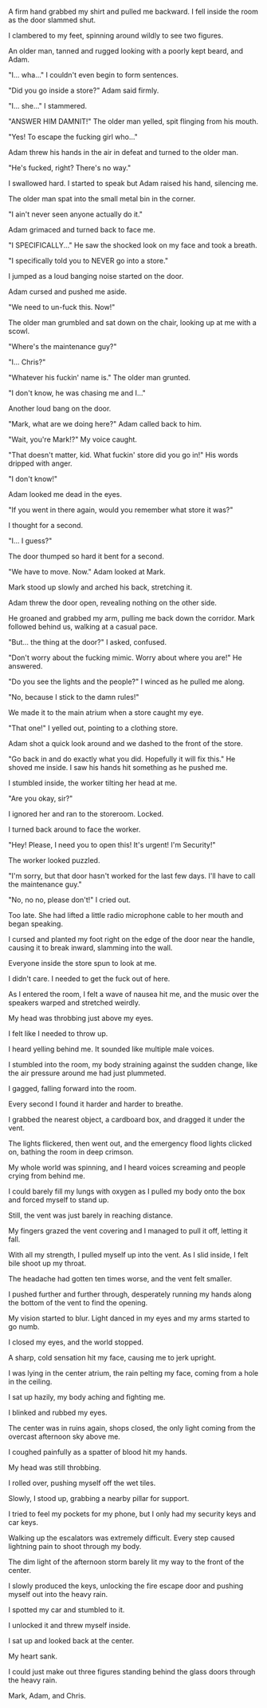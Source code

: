 A firm hand grabbed my shirt and pulled me backward. I fell inside the room as the door slammed shut.

I clambered to my feet, spinning around wildly to see two figures.

An older man, tanned and rugged looking with a poorly kept beard, and Adam.

"I... wha..." I couldn't even begin to form sentences.

"Did you go inside a store?" Adam said firmly.

"I... she..." I stammered.

"ANSWER HIM DAMNIT!" The older man yelled, spit flinging from his mouth.

"Yes! To escape the fucking girl who..."

Adam threw his hands in the air in defeat and turned to the older man.

"He's fucked, right? There's no way."

I swallowed hard. I started to speak but Adam raised his hand, silencing me.

The older man spat into the small metal bin in the corner.

"I ain't never seen anyone actually do it."

Adam grimaced and turned back to face me.

"I SPECIFICALLY..." He saw the shocked look on my face and took a breath.

"I specifically told you to NEVER go into a store."

I jumped as a loud banging noise started on the door.

Adam cursed and pushed me aside.

"We need to un-fuck this. Now!"

The older man grumbled and sat down on the chair, looking up at me with a scowl.

"Where's the maintenance guy?"

"I... Chris?"

"Whatever his fuckin' name is." The older man grunted.

"I don't know, he was chasing me and I..."

Another loud bang on the door.

"Mark, what are we doing here?" Adam called back to him.

"Wait, you're Mark!?" My voice caught.

"That doesn't matter, kid. What fuckin' store did you go in!" His words dripped with anger.

"I don't know!"

Adam looked me dead in the eyes.

"If you went in there again, would you remember what store it was?"

I thought for a second.

"I... I guess?"

The door thumped so hard it bent for a second.

"We have to move. Now." Adam looked at Mark.

Mark stood up slowly and arched his back, stretching it.

Adam threw the door open, revealing nothing on the other side.

He groaned and grabbed my arm, pulling me back down the corridor. Mark followed behind us, walking at a casual pace.

"But... the thing at the door?" I asked, confused.

"Don't worry about the fucking mimic. Worry about where you are!" He answered.

"Do you see the lights and the people?" I winced as he pulled me along.

"No, because I stick to the damn rules!"

We made it to the main atrium when a store caught my eye.

"That one!" I yelled out, pointing to a clothing store.

Adam shot a quick look around and we dashed to the front of the store.

"Go back in and do exactly what you did. Hopefully it will fix this." He shoved me inside. I saw his hands hit something as he pushed me.

I stumbled inside, the worker tilting her head at me.

"Are you okay, sir?"

I ignored her and ran to the storeroom. Locked.

I turned back around to face the worker.

"Hey! Please, I need you to open this! It's urgent! I'm Security!"

The worker looked puzzled.

"I'm sorry, but that door hasn't worked for the last few days. I'll have to call the maintenance guy."

"No, no no, please don't!" I cried out.

Too late. She had lifted a little radio microphone cable to her mouth and began speaking.

I cursed and planted my foot right on the edge of the door near the handle, causing it to break inward, slamming into the wall.

Everyone inside the store spun to look at me.

I didn't care. I needed to get the fuck out of here.

As I entered the room, I felt a wave of nausea hit me, and the music over the speakers warped and stretched weirdly.

My head was throbbing just above my eyes.

I felt like I needed to throw up.

I heard yelling behind me. It sounded like multiple male voices.

I stumbled into the room, my body straining against the sudden change, like the air pressure around me had just plummeted.

I gagged, falling forward into the room.

Every second I found it harder and harder to breathe.

I grabbed the nearest object, a cardboard box, and dragged it under the vent.

The lights flickered, then went out, and the emergency flood lights clicked on, bathing the room in deep crimson.

My whole world was spinning, and I heard voices screaming and people crying from behind me.

I could barely fill my lungs with oxygen as I pulled my body onto the box and forced myself to stand up.

Still, the vent was just barely in reaching distance.

My fingers grazed the vent covering and I managed to pull it off, letting it fall.

With all my strength, I pulled myself up into the vent. As I slid inside, I felt bile shoot up my throat.

The headache had gotten ten times worse, and the vent felt smaller.

I pushed further and further through, desperately running my hands along the bottom of the vent to find the opening.

My vision started to blur. Light danced in my eyes and my arms started to go numb.

I closed my eyes, and the world stopped.



A sharp, cold sensation hit my face, causing me to jerk upright.

I was lying in the center atrium, the rain pelting my face, coming from a hole in the ceiling.

I sat up hazily, my body aching and fighting me.

I blinked and rubbed my eyes.

The center was in ruins again, shops closed, the only light coming from the overcast afternoon sky above me.

I coughed painfully as a spatter of blood hit my hands.

My head was still throbbing.

I rolled over, pushing myself off the wet tiles.

Slowly, I stood up, grabbing a nearby pillar for support.

I tried to feel my pockets for my phone, but I only had my security keys and car keys.

Walking up the escalators was extremely difficult. Every step caused lightning pain to shoot through my body.

The dim light of the afternoon storm barely lit my way to the front of the center.

I slowly produced the keys, unlocking the fire escape door and pushing myself out into the heavy rain.

I spotted my car and stumbled to it.

I unlocked it and threw myself inside.

I sat up and looked back at the center.

My heart sank.

I could just make out three figures standing behind the glass doors through the heavy rain.

Mark, Adam, and Chris.